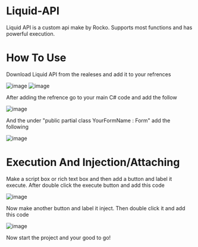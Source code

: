 # Liquid-API

Liquid API is a custom api make by Rocko. Supports most functions and has powerful execution.

# How To Use

Download Liquid API from the realeses and add it to your refrences

![image](https://github.com/RockoOffical/Liquid-API/assets/142240613/0e7b89fa-191e-41c5-98b9-739bdd5c18d7)
![image](https://github.com/RockoOffical/Liquid-API/assets/142240613/9440009e-1b7a-4f4a-b943-e95a934de995)

After adding the refrence go to your main C# code and add the follow

![image](https://github.com/RockoOffical/Liquid-API/assets/142240613/8329cf15-f06e-43ea-a9d2-181d28905212)

And the under "public partial class YourFormName : Form" add the following

![image](https://github.com/RockoOffical/Liquid-API/assets/142240613/265b2af5-ac81-4099-896e-79cebf2fcfda)

# Execution And Injection/Attaching

Make a script box or rich text box and then add a button and label it execute. After double click the execute button and add this code

![image](https://github.com/RockoOffical/Liquid-API/assets/142240613/9ef887e0-6942-4497-985f-39917ec10633)

Now make another button and label it inject. Then double click it and add this code

![image](https://github.com/RockoOffical/Liquid-API/assets/142240613/2b5df78d-7ef6-4584-a101-4bd5ee809f8c)

Now start the project and your good to go!



